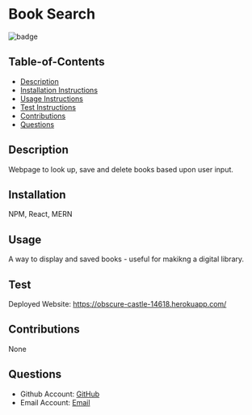 # Book Search
  ![badge](https://img.shields.io/badge/license-MIT-green)

  ## Table-of-Contents
  * [Description](#description)
  * [Installation Instructions](#installation)
  * [Usage Instructions](#usage)
  * [Test Instructions](#test)
  * [Contributions](#contributions)
  * [Questions](#questions)
  
  
  ## Description
  Webpage to look up, save and delete books based upon user input.

  ## Installation
  NPM, React, MERN

  ## Usage
  A way to display and saved books - useful for makikng a digital library.

  ## Test
 Deployed Website: https://obscure-castle-14618.herokuapp.com/

  
  ## Contributions
  None

  ## Questions
  * Github Account: [GitHub](https://github.com/a-wiles)
  * Email Account: [Email](mailto:alexandra.wiles6@gmail.com)
